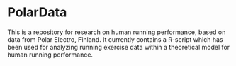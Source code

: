 # PolarData

This is a repository for research on human running performance, based on data from Polar Electro, Finland.
It currently contains a R-script which has been used for analyzing running exercise data within a theoretical model for human running performance.

